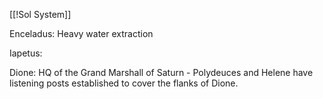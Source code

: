 [[!Sol System]]

Enceladus: Heavy water extraction

Iapetus: 

Dione: HQ of the Grand Marshall of Saturn - Polydeuces and Helene have listening posts established to cover the flanks of Dione.




